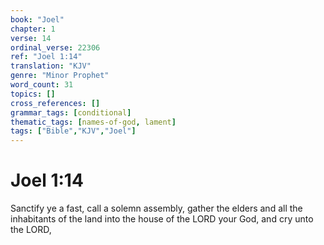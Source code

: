 ```yaml
---
book: "Joel"
chapter: 1
verse: 14
ordinal_verse: 22306
ref: "Joel 1:14"
translation: "KJV"
genre: "Minor Prophet"
word_count: 31
topics: []
cross_references: []
grammar_tags: [conditional]
thematic_tags: [names-of-god, lament]
tags: ["Bible","KJV","Joel"]
---
```


# Joel 1:14

Sanctify ye a fast, call a solemn assembly, gather the elders and all the inhabitants of the land into the house of the LORD your God, and cry unto the LORD,
